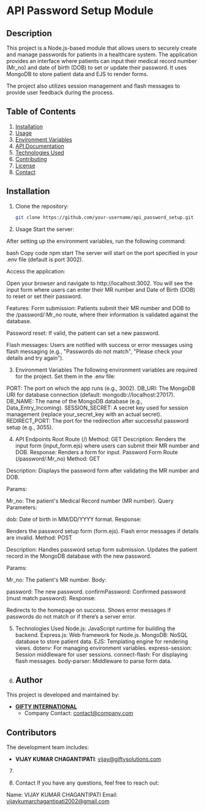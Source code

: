 # API Password Setup Module

## Description

This project is a Node.js-based module that allows users to securely create and manage passwords for patients in a healthcare system. The application provides an interface where patients can input their medical record number (Mr_no) and date of birth (DOB) to set or update their password. It uses MongoDB to store patient data and EJS to render forms.

The project also utilizes session management and flash messages to provide user feedback during the process.

## Table of Contents

1. [Installation](#installation)
2. [Usage](#usage)
3. [Environment Variables](#environment-variables)
4. [API Documentation](#api-documentation)
5. [Technologies Used](#technologies-used)
6. [Contributing](#contributing)
7. [License](#license)
8. [Contact](#contact)

## Installation

1. Clone the repository:
   ```bash
   git clone https://github.com/your-username/api_password_setup.git

2. Usage
Start the server:

After setting up the environment variables, run the following command:

bash
Copy code
npm start
The server will start on the port specified in your .env file (default is port 3002).

Access the application:

Open your browser and navigate to http://localhost:3002. You will see the input form where users can enter their MR number and Date of Birth (DOB) to reset or set their password.

Features:
Form submission: Patients submit their MR number and DOB to the /password/:Mr_no route, where their information is validated against the database.

Password reset: If valid, the patient can set a new password.

Flash messages: Users are notified with success or error messages using flash messaging (e.g., "Passwords do not match", "Please check your details and try again").


3. Environment Variables
The following environment variables are required for the project. Set them in the .env file:

PORT: The port on which the app runs (e.g., 3002).
DB_URI: The MongoDB URI for database connection (default: mongodb://localhost:27017).
DB_NAME: The name of the MongoDB database (e.g., Data_Entry_Incoming).
SESSION_SECRET: A secret key used for session management (replace your_secret_key with an actual secret).
REDIRECT_PORT: The port for the redirection after successful password setup (e.g., 3055).

4. API Endpoints
Root Route (/)
Method: GET
Description: Renders the input form (input_form.ejs) where users can submit their MR number and DOB.
Response: Renders a form for input.
Password Form Route (/password/:Mr_no)
Method: GET

Description: Displays the password form after validating the MR number and DOB.

Params:

Mr_no: The patient's Medical Record number (MR number).
Query Parameters:

dob: Date of birth in MM/DD/YYYY format.
Response:

Renders the password setup form (form.ejs).
Flash error messages if details are invalid.
Method: POST

Description: Handles password setup form submission. Updates the patient record in the MongoDB database with the new password.

Params:

Mr_no: The patient's MR number.
Body:

password: The new password.
confirmPassword: Confirmed password (must match password).
Response:

Redirects to the homepage on success.
Shows error messages if passwords do not match or if there’s a server error.


5. Technologies Used
Node.js: JavaScript runtime for building the backend.
Express.js: Web framework for Node.js.
MongoDB: NoSQL database to store patient data.
EJS: Templating engine for rendering views.
dotenv: For managing environment variables.
express-session: Session middleware for user sessions.
connect-flash: For displaying flash messages.
body-parser: Middleware to parse form data.


6. ## Author

This project is developed and maintained by:

- **[GIFTY INTERNATIONAL](https://www.companywebsite.com)**
  - Company Contact: [contact@company.com](mailto:contact@company.com)

## Contributors

The development team includes:

- **VIJAY KUMAR CHAGANTIPATI**: [vijay@giftysolutions.com](mailto:vijay@giftysolutions.com)


7. 


8. Contact
If you have any questions, feel free to reach out:

Name: VIJAY KUMAR CHAGANTIPATI
Email: vijaykumarchagantipati2002@gmail.com
<!-- GitHub: https://github.com/your-username -->